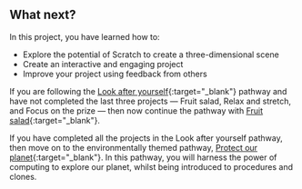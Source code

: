 ## What next?

In this project, you have learned how to:

+ Explore the potential of Scratch to create a three-dimensional scene
+ Create an interactive and engaging project
+ Improve your project using feedback from others

If you are following the [Look after yourself](https://projects.raspberrypi.org/en/raspberrypi/look-after-yourself){:target="_blank"} pathway and have not completed the last three projects — Fruit salad, Relax and stretch, and Focus on the prize — then now continue the pathway with [Fruit salad](https://projects.raspberrypi.org/en/projects/fruit-salad){:target="_blank"}.

If you have completed all the projects in the Look after yourself pathway, then move on to the environmentally themed pathway, [Protect our planet](https://projects.raspberrypi.org/en/pathways/protect-our-planet){:target="_blank"}. In this pathway, you will harness the power of computing to explore our planet, whilst being introduced to procedures and clones.
